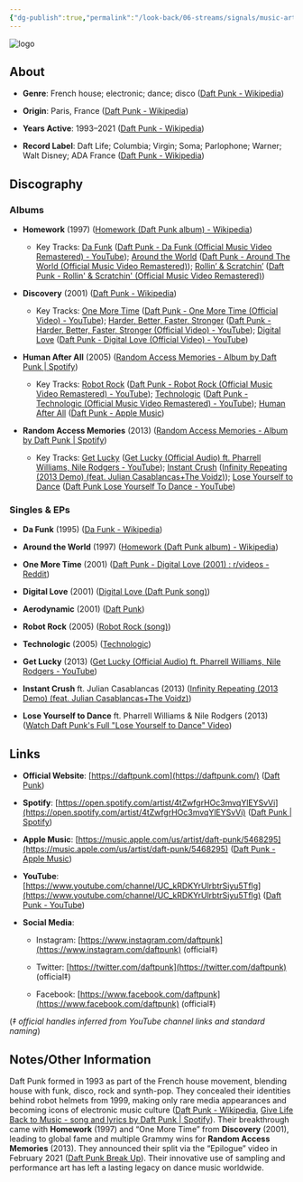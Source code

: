 ```yaml
---
{"dg-publish":true,"permalink":"/look-back/06-streams/signals/music-artists/daft-punk/","tags":["#MusicArtist"],"noteIcon":"","created":"2025-08-28T23:54:23.388+02:00","updated":"2025-04-28T17:20:35.998+02:00"}
---
```



<img src="/img/MALOGO/DaftPunk.png" alt="logo" class="round-img round-img-200">

## About

- **Genre**: French house; electronic; dance; disco ([Daft Punk - Wikipedia](https://en.wikipedia.org/wiki/Daft_Punk?utm_source=chatgpt.com))
    
- **Origin**: Paris, France ([Daft Punk - Wikipedia](https://en.wikipedia.org/wiki/Daft_Punk?utm_source=chatgpt.com))
    
- **Years Active**: 1993–2021 ([Daft Punk - Wikipedia](https://en.wikipedia.org/wiki/Daft_Punk?utm_source=chatgpt.com))
    
- **Record Label**: Daft Life; Columbia; Virgin; Soma; Parlophone; Warner; Walt Disney; ADA France ([Daft Punk - Wikipedia](https://en.wikipedia.org/wiki/Daft_Punk?utm_source=chatgpt.com))
    

## Discography

### Albums

- **Homework** (1997) ([Homework (Daft Punk album) - Wikipedia](https://en.wikipedia.org/wiki/Homework_%28Daft_Punk_album%29?utm_source=chatgpt.com))
    
    - Key Tracks: [Da Funk](https://www.youtube.com/watch?v=mmi60Bd4jSs) ([Daft Punk - Da Funk (Official Music Video Remastered) - YouTube](https://www.youtube.com/watch?v=mmi60Bd4jSs&utm_source=chatgpt.com)); [Around the World](https://www.youtube.com/watch?v=K0HSD_i2DvA) ([Daft Punk - Around The World (Official Music Video Remastered)](https://www.youtube.com/watch?v=K0HSD_i2DvA&utm_source=chatgpt.com)); [Rollin’ & Scratchin’](https://www.youtube.com/watch?pp=0gcJCdgAo7VqN5tD&v=XlUutoCywnk) ([Daft Punk - Rollin' & Scratchin' (Official Music Video Remastered)](https://www.youtube.com/watch?pp=0gcJCdgAo7VqN5tD&v=XlUutoCywnk&utm_source=chatgpt.com))
        
- **Discovery** (2001) ([Daft Punk - Wikipedia](https://en.wikipedia.org/wiki/Daft_Punk?utm_source=chatgpt.com))
    
    - Key Tracks: [One More Time](https://www.youtube.com/watch?v=FGBhQbmPwH8) ([Daft Punk - One More Time (Official Video) - YouTube](https://www.youtube.com/watch?v=FGBhQbmPwH8&utm_source=chatgpt.com)); [Harder, Better, Faster, Stronger](https://www.youtube.com/watch?pp=0gcJCdgAo7VqN5tD&v=gAjR4_CbPpQ) ([Daft Punk - Harder, Better, Faster, Stronger (Official Video) - YouTube](https://www.youtube.com/watch?pp=0gcJCdgAo7VqN5tD&v=gAjR4_CbPpQ&utm_source=chatgpt.com)); [Digital Love](https://www.youtube.com/watch?pp=0gcJCdgAo7VqN5tD&v=FxzBvqY5PP0) ([Daft Punk - Digital Love (Official Video) - YouTube](https://www.youtube.com/watch?pp=0gcJCdgAo7VqN5tD&v=FxzBvqY5PP0&utm_source=chatgpt.com))
        
- **Human After All** (2005) ([Random Access Memories - Album by Daft Punk | Spotify](https://open.spotify.com/album/4m2880jivSbbyEGAKfITCa?utm_source=chatgpt.com))
    
    - Key Tracks: [Robot Rock](https://www.youtube.com/watch?v=sFZjqVnWBhc) ([Daft Punk - Robot Rock (Official Music Video Remastered) - YouTube](https://www.youtube.com/watch?v=sFZjqVnWBhc&utm_source=chatgpt.com)); [Technologic](https://www.youtube.com/watch?v=D8K90hX4PrE) ([Daft Punk - Technologic (Official Music Video Remastered) - YouTube](https://www.youtube.com/watch?v=D8K90hX4PrE&utm_source=chatgpt.com)); [Human After All](https://music.apple.com/us/album/human-after-all/5468295?i=5468320) ([Daft Punk - Apple Music](https://music.apple.com/us/artist/daft-punk/5468295?utm_source=chatgpt.com))
        
- **Random Access Memories** (2013) ([Random Access Memories - Album by Daft Punk | Spotify](https://open.spotify.com/album/4m2880jivSbbyEGAKfITCa?utm_source=chatgpt.com))
    
    - Key Tracks: [Get Lucky](https://www.youtube.com/watch?v=5NV6Rdv1a3I) ([Get Lucky (Official Audio) ft. Pharrell Williams, Nile Rodgers - YouTube](https://www.youtube.com/watch?v=5NV6Rdv1a3I&utm_source=chatgpt.com)); [Instant Crush](https://www.youtube.com/watch?v=imBlPXbAv6E) ([Infinity Repeating (2013 Demo) (feat. Julian Casablancas+The Voidz)](https://www.youtube.com/watch?v=imBlPXbAv6E&utm_source=chatgpt.com)); [Lose Yourself to Dance](https://www.youtube.com/watch?v=MkjUWE6Wv9Y) ([Daft Punk Lose Yourself To Dance - YouTube](https://www.youtube.com/watch?v=MkjUWE6Wv9Y&utm_source=chatgpt.com))
        

### Singles & EPs

- **Da Funk** (1995) ([Da Funk - Wikipedia](https://en.wikipedia.org/wiki/Da_Funk?utm_source=chatgpt.com))
    
- **Around the World** (1997) ([Homework (Daft Punk album) - Wikipedia](https://en.wikipedia.org/wiki/Homework_%28Daft_Punk_album%29?utm_source=chatgpt.com))
    
- **One More Time** (2001) ([Daft Punk - Digital Love (2001) : r/videos - Reddit](https://www.reddit.com/r/videos/comments/ody01u/daft_punk_digital_love_2001/?utm_source=chatgpt.com))
    
- **Digital Love** (2001) ([Digital Love (Daft Punk song)](https://en.wikipedia.org/wiki/Digital_Love_%28Daft_Punk_song%29?utm_source=chatgpt.com))
    
- **Aerodynamic** (2001) ([Daft Punk](https://pt.wikipedia.org/wiki/Daft_Punk?utm_source=chatgpt.com))
    
- **Robot Rock** (2005) ([Robot Rock (song)](https://en.wikipedia.org/wiki/Robot_Rock_%28song%29?utm_source=chatgpt.com))
    
- **Technologic** (2005) ([Technologic](https://en.wikipedia.org/wiki/Technologic?utm_source=chatgpt.com))
    
- **Get Lucky** (2013) ([Get Lucky (Official Audio) ft. Pharrell Williams, Nile Rodgers - YouTube](https://www.youtube.com/watch?v=5NV6Rdv1a3I&utm_source=chatgpt.com))
    
- **Instant Crush** ft. Julian Casablancas (2013) ([Infinity Repeating (2013 Demo) (feat. Julian Casablancas+The Voidz)](https://www.youtube.com/watch?v=imBlPXbAv6E&utm_source=chatgpt.com))
    
- **Lose Yourself to Dance** ft. Pharrell Williams & Nile Rodgers (2013) ([Watch Daft Punk's Full "Lose Yourself to Dance" Video](https://pitchfork.com/news/52308-watch-daft-punks-full-lose-yourself-to-dance-video?utm_source=chatgpt.com))
    

## Links

- **Official Website**: [https://daftpunk.com](https://daftpunk.com/) ([Daft Punk](https://www.daftpunk.com/?utm_source=chatgpt.com))
    
- **Spotify**: [https://open.spotify.com/artist/4tZwfgrHOc3mvqYlEYSvVi](https://open.spotify.com/artist/4tZwfgrHOc3mvqYlEYSvVi) ([Daft Punk | Spotify](https://open.spotify.com/artist/4tZwfgrHOc3mvqYlEYSvVi?utm_source=chatgpt.com))
    
- **Apple Music**: [https://music.apple.com/us/artist/daft-punk/5468295](https://music.apple.com/us/artist/daft-punk/5468295) ([Daft Punk - Apple Music](https://music.apple.com/us/artist/daft-punk/5468295?utm_source=chatgpt.com))
    
- **YouTube**: [https://www.youtube.com/channel/UC_kRDKYrUlrbtrSiyu5Tflg](https://www.youtube.com/channel/UC_kRDKYrUlrbtrSiyu5Tflg) ([Daft Punk - YouTube](https://www.youtube.com/channel/UC_kRDKYrUlrbtrSiyu5Tflg?utm_source=chatgpt.com))
    
- **Social Media**:
    
    - Instagram: [https://www.instagram.com/daftpunk](https://www.instagram.com/daftpunk) (official‡)
        
    - Twitter: [https://twitter.com/daftpunk](https://twitter.com/daftpunk) (official‡)
        
    - Facebook: [https://www.facebook.com/daftpunk](https://www.facebook.com/daftpunk) (official‡)
        

(_‡ official handles inferred from YouTube channel links and standard naming_)

## Notes/Other Information

Daft Punk formed in 1993 as part of the French house movement, blending house with funk, disco, rock and synth-pop. They concealed their identities behind robot helmets from 1999, making only rare media appearances and becoming icons of electronic music culture ([Daft Punk - Wikipedia](https://en.wikipedia.org/wiki/Daft_Punk?utm_source=chatgpt.com), [Give Life Back to Music - song and lyrics by Daft Punk | Spotify](https://open.spotify.com/track/0dEIca2nhcxDUV8C5QkPYb?utm_source=chatgpt.com)). Their breakthrough came with **Homework** (1997) and “One More Time” from **Discovery** (2001), leading to global fame and multiple Grammy wins for **Random Access Memories** (2013). They announced their split via the “Epilogue” video in February 2021 ([Daft Punk Break Up](https://pitchfork.com/news/daft-punk-call-it-quits?utm_source=chatgpt.com)). Their innovative use of sampling and performance art has left a lasting legacy on dance music worldwide.